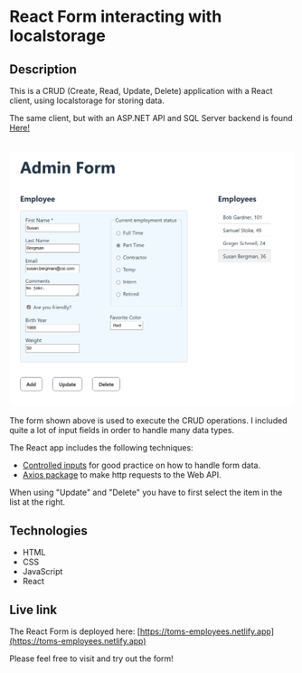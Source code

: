 # React Form interacting with localstorage

## Description
This is a CRUD (Create, Read, Update, Delete) application with a React client, using localstorage for storing data. 



The same client, but with an ASP.NET API and SQL Server backend is found <a href="https://github.com/qserena/react-aspnet/">Here!</a> 
<br/> 
<br/> 
<br/> 
<kbd><img src="./form.png" alt="Simple user interface." width="700px"/></kbd>

The form shown above is used to execute the CRUD operations. I included quite a lot of input fields in order to handle many data types. 

The React app includes the following techniques:
- [Controlled inputs](https://react.dev/reference/react-dom/components/input#controlling-an-input-with-a-state-variable) for good practice on how to handle form data.
- [Axios package](https://axios-http.com/) to make http requests to the Web API.

When using "Update" and "Delete" you have to first select the item in the list at the right.

## Technologies
- HTML
- CSS
- JavaScript
- React

## Live link
The React Form is deployed here:
[https://toms-employees.netlify.app](https://toms-employees.netlify.app)

Please feel free to visit and try out the form!

